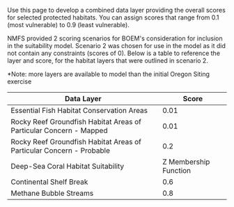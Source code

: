 Use this page to develop a combined data layer providing the overall scores for selected protected habitats. You can assign scores that range from 0.1 (most vulnerable) to 0.9 (least vulnerable).

NMFS provided 2 scoring scenarios for BOEM's consideration for inclusion in the suitability model. Scenario 2 was chosen for use in the model as it did not contain any constraints (scores of 0). Below is a table to reference the layer and score, for the habitat layers that were outlined in scenario 2.

\*Note: more layers are available to model than the initial Oregon Siting exercise

| Data Layer | Score |
|----|----|
| Essential Fish Habitat Conservation Areas | 0.01 |
| Rocky Reef Groundfish Habitat Areas of Particular Concern - Mapped | 0.01 |
| Rocky Reef Groundfish Habitat Areas of Particular Concern - Probable | 0.2 |
| Deep-Sea Coral Habitat Suitability | Z Membership Function |
| Continental Shelf Break | 0.6 |
| Methane Bubble Streams | 0.8 |
